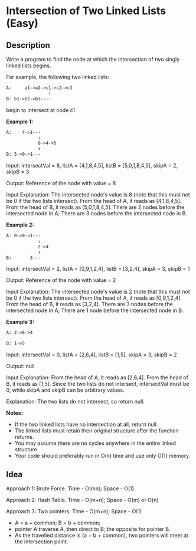 # Intersection of Two Linked Lists (Easy)

## Description
Write a program to find the node at which the intersection of two singly linked lists begins.

For example, the following two linked lists:
```html
A:     a1->a2->c1->c2->c3
                ↑
B: b1->b2->b3----
```
begin to intersect at node c1

**Example 1:**
```html
A:    4->1---
            ↓
            8->4->5
            ↑
B: 5->0->1---
```
Input: intersectVal = 8, listA = [4,1,8,4,5], listB = [5,0,1,8,4,5], skipA = 2, skipB = 3

Output: Reference of the node with value = 8

Input Explanation: The intersected node's value is 8 (note that this must not be 0 if the two lists intersect). From the head of A, it reads as [4,1,8,4,5]. From the head of B, it reads as [5,0,1,8,4,5]. There are 2 nodes before the intersected node in A; There are 3 nodes before the intersected node in B.

**Example 2:**
```html
A: 0->9->1---
            ↓
            2->4
            ↑
B:       3---
```
Input: intersectVal = 2, listA = [0,9,1,2,4], listB = [3,2,4], skipA = 3, skipB = 1

Output: Reference of the node with value = 2

Input Explanation: The intersected node's value is 2 (note that this must not be 0 if the two lists intersect). From the head of A, it reads as [0,9,1,2,4]. From the head of B, it reads as [3,2,4]. There are 3 nodes before the intersected node in A; There are 1 node before the intersected node in B.

**Example 3:**
```html
A: 2->6->4

B: 1->5
```
Input: intersectVal = 0, listA = [2,6,4], listB = [1,5], skipA = 3, skipB = 2

Output: null

Input Explanation: From the head of A, it reads as [2,6,4]. From the head of B, it reads as [1,5]. Since the two lists do not intersect, intersectVal must be 0, while skipA and skipB can be arbitrary values.

Explanation: The two lists do not intersect, so return null.

**Notes:**
- If the two linked lists have no intersection at all, return null.
- The linked lists must retain their original structure after the function returns.
- You may assume there are no cycles anywhere in the entire linked structure.
- Your code should preferably run in O(n) time and use only O(1) memory.

## Idea
Approach 1: Brute Force. Time - O(mn); Space - O(1)

Approach 2: Hash Table. Time - O(m+n); Space - O(m) or O(n)

Approach 3: Two pointers. Time - O(m+n); Space - O(1)
- A = a + common; B = b + common;
- pointer A traverse A, then direct to B; the opposite for pointer B. 
- As the travelled distance is (a + b + common), two pointers will meet at the intersection point.
